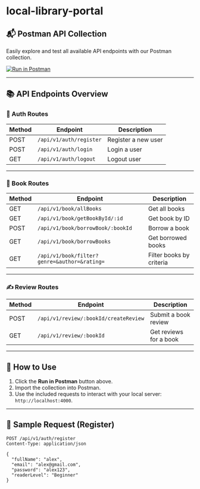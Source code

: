 ﻿# local-library-portal
## 📬 Postman API Collection

Easily explore and test all available API endpoints with our Postman collection.

[![Run in Postman](https://run.pstmn.io/button.svg)](https://www.postman.com/your-workspace-name/workspace/local-library/collection/YOUR_COLLECTION_ID)

---

## 📚 API Endpoints Overview

### 🔐 Auth Routes

| Method | Endpoint                           | Description        |
|--------|------------------------------------|--------------------|
| POST   | `/api/v1/auth/register`            | Register a new user |
| POST   | `/api/v1/auth/login`               | Login a user        |
| GET    | `/api/v1/auth/logout`              | Logout user         |

---

### 📘 Book Routes

| Method | Endpoint                                           | Description                   |
|--------|----------------------------------------------------|-------------------------------|
| GET    | `/api/v1/book/allBooks`                            | Get all books                 |
| GET    | `/api/v1/book/getBookById/:id`                     | Get book by ID                |
| POST   | `/api/v1/book/borrowBook/:bookId`                  | Borrow a book                 |
| GET    | `/api/v1/book/borrowBooks`                         | Get borrowed books            |
| GET    | `/api/v1/book/filter?genre=&author=&rating=`       | Filter books by criteria      |

---

### ✍️ Review Routes

| Method | Endpoint                                                               | Description             |
|--------|------------------------------------------------------------------------|-------------------------|
| POST   | `/api/v1/review/:bookId/createReview`                                  | Submit a book review    |
| GET    | `/api/v1/review/:bookId`                                               | Get reviews for a book  |

---

## 🔄 How to Use

1. Click the **Run in Postman** button above.
2. Import the collection into Postman.
3. Use the included requests to interact with your local server: `http://localhost:4000`.

---

## 🧩 Sample Request (Register)

```http
POST /api/v1/auth/register
Content-Type: application/json

{
  "fullName": "alex",
  "email": "alex@gmail.com",
  "password": "alex123",
  "readerLevel": "Beginner"
}
